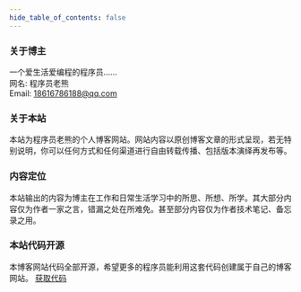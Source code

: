```yaml
---
hide_table_of_contents: false
---
```

<head>
  <title>关于 | 程序员老熊博客网</title>
</head>

### 关于博主
一个爱生活爱编程的程序员......  
网名: 程序员老熊  
Email: 18616786188@qq.com   

### 关于本站

本站为程序员老熊的个人博客网站。网站内容以原创博客文章的形式呈现，若无特别说明，你可以任何方式和任何渠道进行自由转载传播、包括版本演绎再发布等。

### 内容定位
本站输出的内容为博主在工作和日常生活学习中的所思、所想、所学。其大部分内容仅为作者一家之言，错漏之处在所难免。甚至部分内容仅为作者技术笔记、备忘录之用。

### 本站代码开源
本博客网站代码全部开源，希望更多的程序员能利用这套代码创建属于自己的博客网站。 
[获取代码](https://github.com/xiongchun/home)